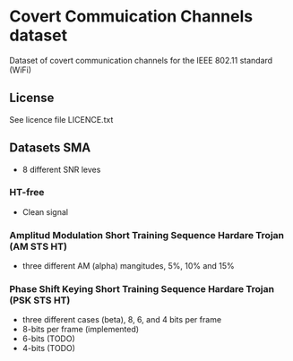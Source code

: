 # Covert Commuication Channels dataset
Dataset of covert communication channels for the IEEE 802.11 standard (WiFi)

## License
See licence file LICENCE.txt

## Datasets SMA
+ 8 different SNR leves

### HT-free
+ Clean signal

### Amplitud Modulation Short Training Sequence Hardare Trojan (AM STS HT)
+ three different AM (alpha) mangitudes, 5%, 10% and 15%

### Phase Shift Keying Short Training Sequence Hardare Trojan (PSK STS HT)
+ three different cases (beta), 8, 6, and 4 bits per frame
+ 8-bits per frame (implemented)
+ 6-bits (TODO)
+ 4-bits (TODO)
